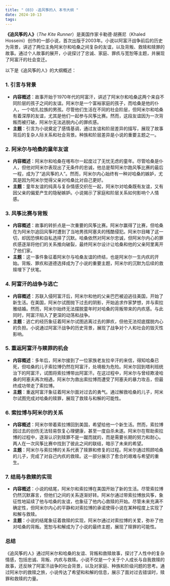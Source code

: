 ```yaml
---
title: "《03》-追风筝的人 本书大纲 "
date: 2024-10-13
tags: 
---
```

**《追风筝的人》**（*The Kite Runner*）是美国作家卡勒德·胡赛尼（Khaled Hosseini）创作的一部小说，首次出版于2003年。小说以阿富汗战争前后的历史为背景，讲述了两位主角阿米尔和哈桑之间复杂的友谊，以及背叛、救赎和赎罪的故事。通过个人故事的展开，小说探讨了忠诚、家庭、罪疚与宽恕等主题，并展现了阿富汗的社会变迁。

以下是《追风筝的人》的大纲概述：

### 1. **引言与背景**
- **内容概述**：故事开始于1970年代的阿富汗，讲述了阿米尔和哈桑这两个来自不同阶层的孩子之间的友谊。阿米尔是一个富裕家庭的孩子，而哈桑是他的仆人，一个哈扎拉族的男孩。尽管他们生活在不同的社会阶层，但阿米尔和哈桑有着深厚的友谊，尤其是他们一起参与风筝比赛。然而，这段友谊因为一次背叛而被打破，阿米尔无法逃脱内心的罪疚感。
- **主题**：引言为小说奠定了感情基调，通过友谊和阶层差异的描写，展现了故事背后的复杂人际关系和社会背景。种族和阶层差异是小说的重要主题之一。

### 2. **阿米尔与哈桑的童年友谊**
- **内容概述**：阿米尔和哈桑在喀布尔一起度过了无忧无虑的童年。尽管哈桑是仆人，但他对阿米尔表现出了无条件的忠诚，他总是帮阿米尔跑风筝比赛的最后一程，成为了“追风筝的人”。然而，阿米尔内心始终有一种对哈桑的嫉妒，尤其是因为阿米尔觉得父亲对哈桑比对自己更好。
- **主题**：童年友谊的纯真与复杂情感交织在一起，阿米尔对哈桑既有友谊，又有因父亲的偏爱产生的隐秘嫉妒。小说揭示了家庭和阶层关系如何影响个人情感。

### 3. **风筝比赛与背叛**
- **内容概述**：故事的转折点是一次重要的风筝比赛。阿米尔赢得了比赛，但哈桑在为阿米尔追回风筝时遭到了当地男孩阿塞夫的残酷侵犯。阿米尔目睹了这一切，却因恐惧和自私选择了沉默。哈桑依然对阿米尔忠诚，但阿米尔内心的罪疚感逐渐将他们的关系推向破裂，最终阿米尔设计让哈桑和他的父亲阿里离开了他们家。
- **主题**：这一事件象征着阿米尔与哈桑友谊的终结，也是阿米尔一生内疚的开始。背叛、罪疚和道德选择成为了小说的重要主题，阿米尔的沉默为后续的救赎埋下了伏笔。

### 4. **阿富汗的战争与逃亡**
- **内容概述**：苏联入侵阿富汗后，阿米尔和他的父亲巴巴被迫逃往美国，开始了新生活。在美国，阿米尔试图抛下过去的阴影，开始追求作家梦想，并与索拉雅结婚。然而，阿米尔始终无法摆脱童年时对哈桑的背叛带来的内疚感。与此同时，阿富汗陷入了更深的动荡和战争。
- **主题**：逃亡的经历象征着阿米尔试图逃离过去的罪疚，但他无法彻底摆脱内心的负担。小说通过阿富汗战争的历史背景，展现了战争对个人和社会的毁灭性影响。

### 5. **重返阿富汗与赎罪的机会**
- **内容概述**：多年后，阿米尔接到了一位家族老友拉辛汗的来信，得知哈桑已死，但哈桑的儿子索拉博仍然在阿富汗，处境极为危险。阿米尔回到塔利班统治下的阿富汗，试图将索拉博带出阿富汗。在这过程中，阿米尔与曾经欺凌哈桑的阿塞夫再次相遇，阿米尔为救出索拉博而遭受了阿塞夫的暴力攻击，但最终成功带走了索拉博。
- **主题**：重返阿富汗象征着阿米尔面对过去的勇气。通过解救哈桑的儿子，阿米尔试图完成对哈桑的赎罪，展现了救赎与和解的可能性。

### 6. **索拉博与阿米尔的关系**
- **内容概述**：阿米尔带着索拉博回到美国，希望给他一个新生活。然而，索拉博因过去的创伤无法轻易恢复心理健康，甚至一度自杀未遂。阿米尔在帮助索拉博的过程中，逐渐认识到赎罪不是一蹴而就的，而是需要长期的努力和耐心。两人在一次风筝比赛中找到了彼此之间的联结，暗示了未来的希望。
- **主题**：阿米尔与索拉博的关系代表了赎罪和修复的过程。阿米尔通过照顾哈桑的儿子，完成了对自己内疚的救赎。这一部分展示了愈合的艰难与希望的重生。

### 7. **结局与救赎的实现**
- **内容概述**：小说的结尾，阿米尔和索拉博在美国开始了新的生活。尽管索拉博仍然沉默寡言，但他们之间的关系逐渐好转。阿米尔通过带索拉博放风筝，象征性地延续了他与哈桑的友谊，也象征了他内心救赎的开始。尽管未来充满不确定性，但阿米尔内心的平静和对索拉博的承诺使得小说在某种程度上实现了和解与救赎。
- **主题**：小说的结尾象征着救赎的实现，阿米尔通过对索拉博的关爱，弥补了他对哈桑的背叛。宽恕与和解成为了小说的最终主题，展现了赎罪的可能性。

### **总结**
《追风筝的人》通过阿米尔和哈桑的友谊、背叛和救赎故事，探讨了人性中的复杂情感，包括忠诚、背叛、内疚与救赎。小说不仅是一个关于个人成长与自我救赎的故事，还反映了阿富汗战争的社会背景，以及对家庭、种族和阶级问题的思考。通过阿米尔的救赎之旅，小说传达了希望和和解的信息，展示了面对过去错误时，赎罪和救赎的力量。
